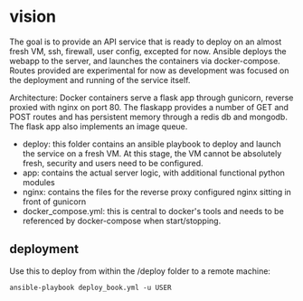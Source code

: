 # vision

The goal is to provide an API service that is ready to deploy on an almost fresh VM, ssh, firewall, user config, excepted for now. Ansible deploys the webapp to the server, and launches the containers via docker-compose. Routes provided are experimental for now as development was focused on the deployment and running of the service itself.

Architecture:
Docker containers serve a flask app through gunicorn, reverse proxied with nginx on port 80. The flaskapp provides a number of GET and POST routes and has persistent memory through a redis db and mongodb. The flask app also implements an image queue.

- deploy: this folder contains an ansible playbook to deploy and launch the service on a fresh VM. At       this stage, the VM cannot be absolutely fresh, security and users need to be configured.
- app: contains the actual server logic, with additional functional python modules
- nginx: contains the files for the reverse proxy configured nginx sitting in front of gunicorn
- docker_compose.yml: this is central to docker's tools and needs to be referenced by docker-compose when start/stopping.


## deployment
Use this to deploy from within the /deploy folder to a remote machine:
```
ansible-playbook deploy_book.yml -u USER
```
